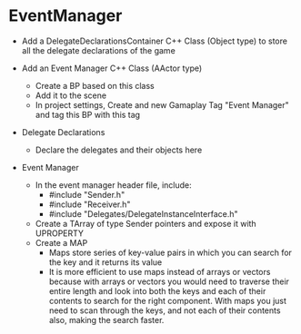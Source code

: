 # EventManager

- Add a DelegateDeclarationsContainer C++ Class (Object type) to store all the delegate declarations of the game
- Add an Event Manager C++ Class (AActor type)
  - Create a BP based on this class
  - Add it to the scene
  - In project settings, Create and new Gamaplay Tag "Event Manager" and tag this BP with this tag

- Delegate Declarations
  - Declare the delegates and their objects here

- Event Manager
  - In the event manager header file, include: 
    - #include "Sender.h"
    - #include "Receiver.h"
    - #include "Delegates/DelegateInstanceInterface.h"
  - Create a TArray of type Sender pointers and expose it with UPROPERTY
  - Create a MAP
    - Maps store series of key-value pairs in which you can search for the key and it returns its value
    - It is more efficient to use maps instead of arrays or vectors because with arrays or vectors you would need to traverse their entire length and look into both the keys and each of their contents to search for the right component. With maps you just need to scan through the keys, and not each of their contents also, making the search faster.
  
  
